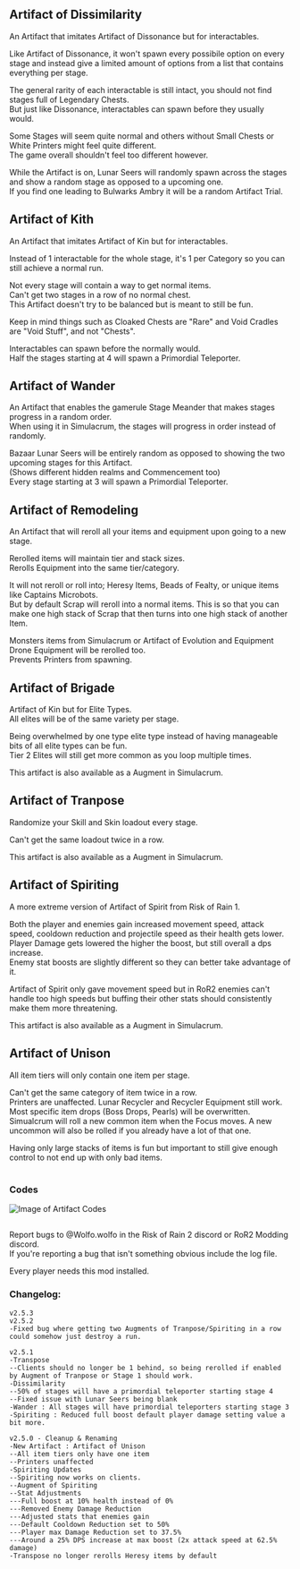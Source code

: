 ## Artifact of Dissimilarity
An Artifact that imitates Artifact of Dissonance but for interactables.

Like Artifact of Dissonance, it won't spawn every possibile option on every stage and instead give a limited amount of options from a list that contains everything per stage.

The general rarity of each interactable is still intact, you should not find stages full of Legendary Chests.\
But just like Dissonance, interactables can spawn before they usually would.

Some Stages will seem quite normal and others without Small Chests or White Printers might feel quite different.\
The game overall shouldn't feel too different however.


While the Artifact is on, Lunar Seers will randomly spawn across the stages and show a random stage as opposed to a upcoming one.\
If you find one leading to Bulwarks Ambry it will be a random Artifact Trial.

## Artifact of Kith
An Artifact that imitates Artifact of Kin but for interactables.

Instead of 1 interactable for the whole stage, it's 1 per Category so you can still achieve a normal run.

Not every stage will contain a way to get normal items.\
Can't get two stages in a row of no normal chest.\
This Artifact doesn't try to be balanced but is meant to still be fun.

Keep in mind things such as Cloaked Chests are "Rare" and Void Cradles are "Void Stuff", and not "Chests".

Interactables can spawn before the normally would.\
Half the stages starting at 4 will spawn a Primordial Teleporter.

## Artifact of Wander
An Artifact that enables the gamerule Stage Meander that makes stages progress in a random order.\
When using it in Simulacrum, the stages will progress in order instead of randomly.

Bazaar Lunar Seers will be entirely random as opposed to showing the two upcoming stages for this Artifact.\
(Shows different hidden realms and Commencement too)\
Every stage starting at 3 will spawn a Primordial Teleporter.

## Artifact of Remodeling
An Artifact that will reroll all your items and equipment upon going to a new stage.

Rerolled items will maintain tier and stack sizes.\
Rerolls Equipment into the same tier/category.

It will not reroll or roll into; Heresy Items, Beads of Fealty, or unique items like Captains Microbots.\
But by default Scrap will reroll into a normal items. This is so that you can make one high stack of Scrap that then turns into one high stack of another Item. 

Monsters items from Simulacrum or Artifact of Evolution and Equipment Drone Equipment will be rerolled too.\
Prevents Printers from spawning.

## Artifact of Brigade
Artifact of Kin but for Elite Types.\
All elites will be of the same variety per stage.

Being overwhelmed by one type elite type instead of having manageable bits of all elite types can be fun.\
Tier 2 Elites will still get more common as you loop multiple times.

This artifact is also available as a Augment in Simulacrum.

## Artifact of Tranpose
Randomize your Skill and Skin loadout every stage.

Can't get the same loadout twice in a row.

This artifact is also available as a Augment in Simulacrum.

## Artifact of Spiriting
A more extreme version of Artifact of Spirit from Risk of Rain 1.

Both the player and enemies gain increased movement speed, attack speed, cooldown reduction and projectile speed as their health gets lower.\
Player Damage gets lowered the higher the boost, but still overall a dps increase.\
Enemy stat boosts are slightly different so they can better take advantage of it. 

Artifact of Spirit only gave movement speed but in RoR2 enemies can't handle too high speeds but buffing their other stats should consistently make them more threatening.

This artifact is also available as a Augment in Simulacrum.

## Artifact of Unison
All item tiers will only contain one item per stage.

Can't get the same category of item twice in a row.\
Printers are unaffected. Lunar Recycler and Recycler Equipment still work.\
Most specific item drops (Boss Drops, Pearls) will be overwritten.\
Simualcrum will roll a new common item when the Focus moves. A new uncommon will also be rolled if you already have a lot of that one.

Having only large stacks of items is fun but important to still give enough control to not end up with only bad items.

#
### Codes
![Image of Artifact Codes](https://cdn.discordapp.com/attachments/743886063738683413/921675680092143616/WolfoArtifactCodes.png) 


##
Report bugs to @Wolfo.wolfo in the Risk of Rain 2 discord or RoR2 Modding discord.\
If you're reporting a bug that isn't something obvious include the log file.

Every player needs this mod installed.

### Changelog:
```
v2.5.3
v2.5.2
-Fixed bug where getting two Augments of Tranpose/Spiriting in a row could somehow just destroy a run.

v2.5.1
-Transpose
--Clients should no longer be 1 behind, so being rerolled if enabled by Augment of Tranpose or Stage 1 should work.
-Dissimilarity
--50% of stages will have a primordial teleporter starting stage 4
--Fixed issue with Lunar Seers being blank
-Wander : All stages will have primordial teleporters starting stage 3
-Spiriting : Reduced full boost default player damage setting value a bit more.

v2.5.0 - Cleanup & Renaming  
-New Artifact : Artifact of Unison  
--All item tiers only have one item  
--Printers unaffected  
-Spiriting Updates  
--Spiriting now works on clients.  
--Augment of Spiriting  
--Stat Adjustments  
---Full boost at 10% health instead of 0%  
---Removed Enemy Damage Reduction  
---Adjusted stats that enemies gain  
---Default Cooldown Reduction set to 50%  
---Player max Damage Reduction set to 37.5%  
---Around a 25% DPS increase at max boost (2x attack speed at 62.5% damage)  
-Transpose no longer rerolls Heresy items by default  